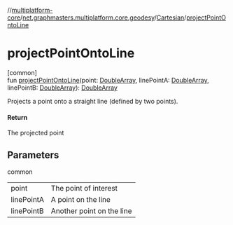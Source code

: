 //[multiplatform-core](../../../index.md)/[net.graphmasters.multiplatform.core.geodesy](../index.md)/[Cartesian](index.md)/[projectPointOntoLine](project-point-onto-line.md)

# projectPointOntoLine

[common]\
fun [projectPointOntoLine](project-point-onto-line.md)(point: [DoubleArray](https://kotlinlang.org/api/latest/jvm/stdlib/kotlin/-double-array/index.html), linePointA: [DoubleArray](https://kotlinlang.org/api/latest/jvm/stdlib/kotlin/-double-array/index.html), linePointB: [DoubleArray](https://kotlinlang.org/api/latest/jvm/stdlib/kotlin/-double-array/index.html)): [DoubleArray](https://kotlinlang.org/api/latest/jvm/stdlib/kotlin/-double-array/index.html)

Projects a point onto a straight line (defined by two points).

#### Return

The projected point

## Parameters

common

| | |
|---|---|
| point | The point of interest |
| linePointA | A point on the line |
| linePointB | Another point on the line |
